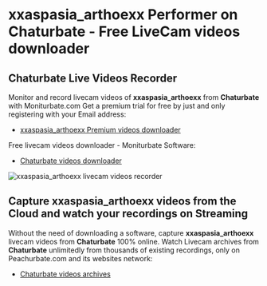# xxaspasia_arthoexx Performer on Chaturbate - Free LiveCam videos downloader

## Chaturbate Live Videos Recorder

Monitor and record livecam videos of **xxaspasia_arthoexx** from **Chaturbate** with Moniturbate.com
Get a premium trial for free by just and only registering with your Email address:
* [xxaspasia_arthoexx Premium videos downloader](https://moniturbate.com/request-demo-licence-key.html)

Free livecam videos downloader - Moniturbate Software:
* [Chaturbate videos downloader](https://moniturbate.com/moniturbate-download-software.html)

![xxaspasia_arthoexx livecam videos recorder](https://peachurnet.com/templates/moniturbate-software.png)


## Capture xxaspasia_arthoexx videos from the Cloud and watch your recordings on Streaming

Without the need of downloading a software, capture **xxaspasia_arthoexx** livecam videos from **Chaturbate** 100% online.
Watch Livecam archives from **Chaturbate** unlimitedly from thousands of existing recordings, only on Peachurbate.com and its websites network:
* [Chaturbate videos archives](https://peachurnet.com/)